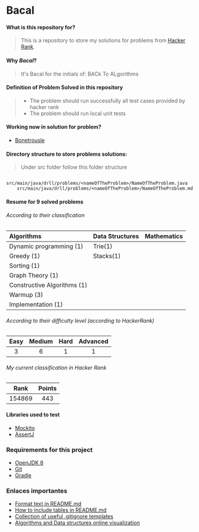 # Bacal

#### What is this repository for?
> This is a repository to store my solutions for problems 
from [Hacker Rank](https://www.hackerrank.com/dashboard). 

#### Why _Bacal_?
> It's Bacal for the initials of: BACk To ALgorithms

#### Definition of Problem Solved in this repository
> - The problem should run successfully all test cases provided by hacker rank
> - The problem should run local unit tests

#### Working now in solution for problem?
* [Bonetrousle](https://www.hackerrank.com/challenges/bonetrousle/problem)

#### Directory structure to store problems solutions:
> Under src folder follow this folder structure
```
    src/main/java/drll/problems/<nameOfTheProblem>/NameOfTheProblem.java
    src/main/java/drll/problems/<nameOfTheProblem>/NameOfTheProblem.md
```

#### Resume for 9 solved problems

###### According to their classification

| Algorithms                    | Data Structures | Mathematics |
| :--- | --- | --- |
| Dynamic programming (1)       | Trie(1)         |             |
| Greedy (1)                    | Stacks(1)       |             |
| Sorting (1)                   |                 |             |
| Graph Theory (1)              |                 |             |
| Constructive Algorithms (1)   |                 |             |
| Warmup (3)                    |                 |             |
| Implementation (1)            |                 |             |
          
###### According to their difficulty level (according to HackerRank)

| Easy  | Medium | Hard  | Advanced |
| :---: | :---:  | :---: |   :---:  |
|   3   |   6    |   1   |     1    |

###### My current classification in Hacker Rank

| Rank   | Points |
| :---:  |  :---: |
| 154869 |  443   |

#### Libraries used to test
* [Mockito](http://site.mockito.org/)
* [AssertJ](http://joel-costigliola.github.io/assertj/index.html)

### Requirements for this project
* [OpenJDK 8](http://openjdk.java.net/install/)
* [Git](https://git-scm.com/)
* [Gradle](https://gradle.org/)

### Enlaces importantes
* [Format text in README.md](https://help.github.com/articles/basic-writing-and-formatting-syntax/)
* [How to include tables in README.md](https://help.github.com/articles/organizing-information-with-tables/)
* [Collection of useful .gitignore templates](https://github.com/github/gitignore)
* [Algorithms and Data structures online visualization](https://www.cs.usfca.edu/~galles/visualization/Algorithms.html)

